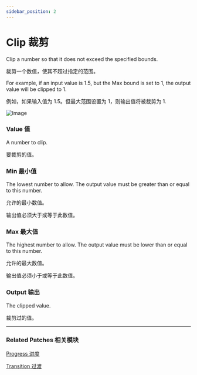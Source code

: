 ```yaml
---
sidebar_position: 2
---
```


# Clip 裁剪

Clip a number so that it does not exceed the specified bounds.

裁剪一个数值，使其不超过指定的范围。

For example, if an input value is 1.5, but the Max bound is set to 1, the output value will be clipped to 1.

例如，如果输入值为 1.5。但最大范围设置为 1，则输出值将被裁剪为 1.

![Image](https://s3.us-west-2.amazonaws.com/secure.notion-static.com/d9239ed6-187e-4a3d-827d-916a68ce6244/Untitled.png?X-Amz-Algorithm=AWS4-HMAC-SHA256&X-Amz-Content-Sha256=UNSIGNED-PAYLOAD&X-Amz-Credential=AKIAT73L2G45EIPT3X45%2F20220602%2Fus-west-2%2Fs3%2Faws4_request&X-Amz-Date=20220602T180823Z&X-Amz-Expires=86400&X-Amz-Signature=21f2603419bed9745f7bdaa661669a12abf57ebac1292250af7530dbce525127&X-Amz-SignedHeaders=host&response-content-disposition=filename%20%3D%22Untitled.png%22&x-id=GetObject)

### Value 值

A number to clip.

要裁剪的值。

### Min 最小值

The lowest number to allow. The output value must be greater than or equal to this number.

允许的最小数值。

输出值必须大于或等于此数值。

### Max 最大值

The highest number to allow. The output value must be lower than or equal to this number.

允许的最大数值。

输出值必须小于或等于此数值。

### Output 输出

The clipped value.

裁剪过的值。

------

### Related Patches 相关模块

[Progress 进度](./Progress.md)

[Transition 过渡](./Transition.md)
